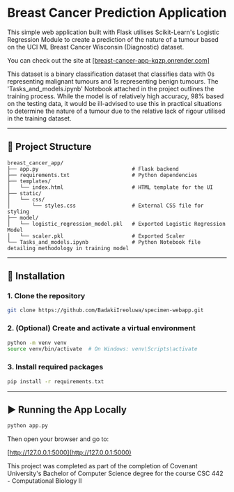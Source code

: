 # Breast Cancer Prediction Application

This simple web application built with Flask utilises Scikit-Learn's Logistic Regression Module to create a prediction of the nature of a tumour based on the UCI ML Breast Cancer Wisconsin (Diagnostic) dataset.

You can check out the site at [[breast-cancer-app-kqzp.onrender.com]](https://breast-cancer-app-kqzp.onrender.com)

This dataset is a binary classification dataset that classifies data with 0s representing malignant tumours and 1s representing benign tumours. The 'Tasks_and_models.ipynb' Notebook attached in the project outlines the training process. While the model is of relatively high accuracy, 98% based on the testing data, it would be ill-advised to use this in practical situations to determine the nature of a tumour due to the relative lack of rigour utilised in the training dataset.

---

## 📁 Project Structure

```text
breast_cancer_app/
├── app.py                              # Flask backend
├── requirements.txt                    # Python dependencies
├── templates/
│   └── index.html                      # HTML template for the UI
├── static/
│   └── css/
│       └── styles.css                  # External CSS file for styling
├── model/
│   └── logistic_regression_model.pkl   # Exported Logistic Regression Model
│   └── scaler.pkl                      # Exported Scaler
└── Tasks_and_models.ipynb              # Python Notebook file detailing methodology in training model 
```

---

## 🚀 Installation

### 1. Clone the repository

```bash
git clone https://github.com/BadakiIreoluwa/specimen-webapp.git
```

### 2. (Optional) Create and activate a virtual environment

```bash
python -m venv venv
source venv/bin/activate  # On Windows: venv\Scripts\activate
```

### 3. Install required packages

```bash
pip install -r requirements.txt
```

---

## ▶️ Running the App Locally

```bash
python app.py
```

Then open your browser and go to:

[http://127.0.0.1:5000](http://127.0.0.1:5000)

This project was completed as part of the completion of Covenant University's Bachelor of Computer Science degree for the course CSC 442 - Computational Biology II
